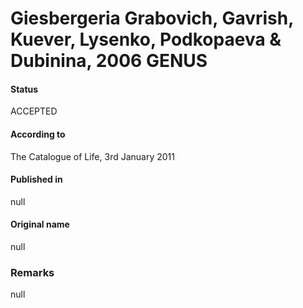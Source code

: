 # Giesbergeria Grabovich, Gavrish, Kuever, Lysenko, Podkopaeva & Dubinina, 2006 GENUS

#### Status
ACCEPTED

#### According to
The Catalogue of Life, 3rd January 2011

#### Published in
null

#### Original name
null

### Remarks
null